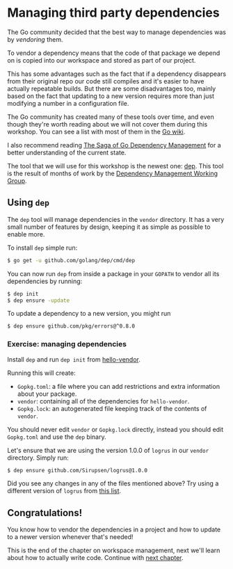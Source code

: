 # Managing third party dependencies

The Go community decided that the best way to manage dependencies was by _vendoring_ them.

To vendor a dependency means that the code of that package we depend on is copied into our
workspace and stored as part of our project.

This has some advantages such as the fact that if a dependency disappears from their original
repo our code still compiles and it's easier to have actually repeatable builds.
But there are some disadvantages too, mainly based on the fact that updating to a new version
requires more than just modifying a number in a configuration file.

The Go community has created many of these tools over time, and even though they're worth
reading about we will not cover them during this workshop. You can see a list with most
of them in the [Go wiki](https://github.com/golang/go/wiki/PackageManagementTools).

I also recommend reading [The Saga of Go Dependency Management](https://blog.gopheracademy.com/advent-2016/saga-go-dependency-management/)
for a better understanding of the current state.

The tool that we will use for this workshop is the newest one: [dep](https://github.com/golang/dep).
This tool is the result of months of work by the [Dependency Management Working Group](https://groups.google.com/forum/#!forum/go-package-management).

## Using `dep`

The `dep` tool will manage dependencies in the `vendor` directory.
It has a very small number of features by design, keeping it as simple as possible to enable more.

To install `dep` simple run:

```bash
$ go get -u github.com/golang/dep/cmd/dep
```

You can now run `dep` from inside a package in your `GOPATH` to vendor all its dependencies by running:

```bash
$ dep init
$ dep ensure -update
```

To update a dependency to a new version, you might run

```bash
$ dep ensure github.com/pkg/errors@^0.8.0
```

### Exercise: managing dependencies

Install `dep` and run `dep init` from [hello-vendor](hello-vendor).

Running this will create:

- `Gopkg.toml`: a file where you can add restrictions and extra information about your package.
- `vendor`: containing all of the dependencies for `hello-vendor`.
- `Gopkg.lock`: an autogenerated file keeping track of the contents of `vendor`.

You should never edit `vendor` or `Gopkg.lock` directly, instead you should edit `Gopkg.toml`
and use the `dep` binary.

Let's ensure that we are using the version 1.0.0 of `logrus` in our `vendor` directory. Simply run:

```bash
$ dep ensure github.com/Sirupsen/logrus@1.0.0
```

Did you see any changes in any of the files mentioned above? Try using a different version of `logrus` from
[this list](https://github.com/sirupsen/logrus/releases).

## Congratulations!

You know how to vendor the dependencies in a project and how to update to a newer version whenever that's
needed!

This is the end of the chapter on workspace management, next we'll learn about how to actually write code.
Continue with [next chapter](../2-writing/1-editors-and-plugins.md).